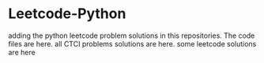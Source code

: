 # Leetcode-Python
adding the python leetcode problem solutions in this repositories. 
The code files are here.
all CTCI problems solutions are here.
some leetcode solutions are here























































































































































































































































































































































































































































































